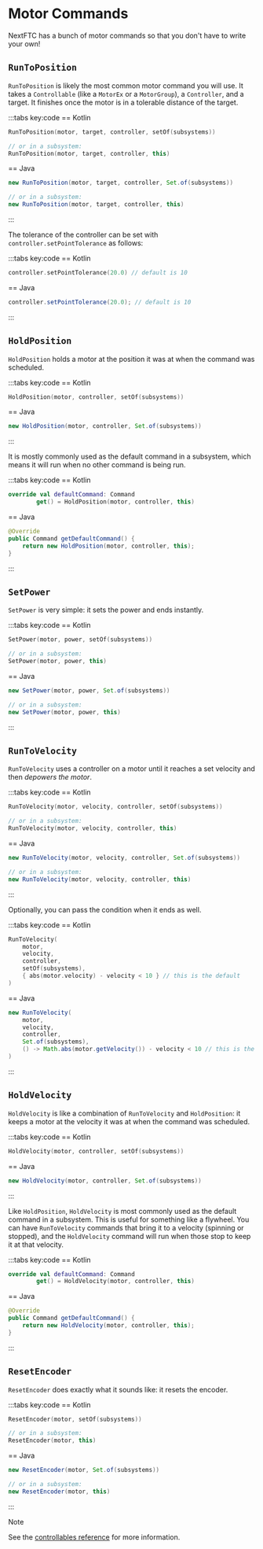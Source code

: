 # Motor Commands

NextFTC has a bunch of motor commands so that you don't have to write your own!

## `RunToPosition`

`RunToPosition` is likely the most common motor command you will use. It takes a `Controllable` (like a `MotorEx` or a `MotorGroup`), a `Controller`, and a target. It finishes once the motor is in a tolerable distance of the target.

:::tabs key:code
== Kotlin

```kotlin
RunToPosition(motor, target, controller, setOf(subsystems))

// or in a subsystem:
RunToPosition(motor, target, controller, this)
```

== Java

```java
new RunToPosition(motor, target, controller, Set.of(subsystems))

// or in a subsystem:
new RunToPosition(motor, target, controller, this)
```

:::

The tolerance of the controller can be set with `controller.setPointTolerance` as follows:

:::tabs key:code
== Kotlin

```kotlin
controller.setPointTolerance(20.0) // default is 10
```

== Java

```java
controller.setPointTolerance(20.0); // default is 10
```

:::

## `HoldPosition`

`HoldPosition` holds a motor at the position it was at when the command was scheduled.

:::tabs key:code
== Kotlin

```kotlin
HoldPosition(motor, controller, setOf(subsystems))
```

== Java

```java
new HoldPosition(motor, controller, Set.of(subsystems))
```

:::

It is mostly commonly used as the default command in a subsystem, which means it will run when no other command is being run.

:::tabs key:code
== Kotlin

```kotlin
override val defaultCommand: Command
        get() = HoldPosition(motor, controller, this)
```

== Java

```java
@Override
public Command getDefaultCommand() {
    return new HoldPosition(motor, controller, this);
}
```

:::

## `SetPower`

`SetPower` is very simple: it sets the power and ends instantly.

:::tabs key:code
== Kotlin

```kotlin
SetPower(motor, power, setOf(subsystems))

// or in a subsystem:
SetPower(motor, power, this)
```

== Java

```java
new SetPower(motor, power, Set.of(subsystems))

// or in a subsystem:
new SetPower(motor, power, this)
```

:::

## `RunToVelocity`

`RunToVelocity` uses a controller on a motor until it reaches a set velocity and then *depowers the motor*.

:::tabs key:code
== Kotlin

```kotlin
RunToVelocity(motor, velocity, controller, setOf(subsystems))

// or in a subsystem:
RunToVelocity(motor, velocity, controller, this)
```

== Java

```java
new RunToVelocity(motor, velocity, controller, Set.of(subsystems))

// or in a subsystem:
new RunToVelocity(motor, velocity, controller, this)
```

:::

Optionally, you can pass the condition when it ends as well.

:::tabs key:code
== Kotlin

```kotlin
RunToVelocity(
    motor,
    velocity,
    controller,
    setOf(subsystems),
    { abs(motor.velocity) - velocity < 10 } // this is the default
)
```

== Java

```java
new RunToVelocity(
    motor,
    velocity,
    controller,
    Set.of(subsystems),
    () -> Math.abs(motor.getVelocity()) - velocity < 10 // this is the default
)
```

:::

## `HoldVelocity`

`HoldVelocity` is like a combination of `RunToVelocity` and `HoldPosition`: it keeps a motor at the velocity it was at when the command was scheduled.


:::tabs key:code
== Kotlin

```kotlin
HoldVelocity(motor, controller, setOf(subsystems))
```

== Java

```java
new HoldVelocity(motor, controller, Set.of(subsystems))
```

:::

Like `HoldPosition`, `HoldVelocity` is most commonly used as the default command in a subsystem. This is useful for something like a flywheel. You can have `RunToVelocity` commands that bring it to a velocity (spinning or stopped), and the `HoldVelocity` command will run when those stop to keep it at that velocity.

:::tabs key:code
== Kotlin

```kotlin
override val defaultCommand: Command
        get() = HoldVelocity(motor, controller, this)
```

== Java

```java
@Override
public Command getDefaultCommand() {
    return new HoldVelocity(motor, controller, this);
}
```

:::

## `ResetEncoder`

`ResetEncoder` does exactly what it sounds like: it resets the encoder.

:::tabs key:code
== Kotlin

```kotlin
ResetEncoder(motor, setOf(subsystems))

// or in a subsystem:
ResetEncoder(motor, this)
```

== Java

```java
new ResetEncoder(motor, Set.of(subsystems))

// or in a subsystem:
new ResetEncoder(motor, this)
```

:::

> [!NOTE]
> See the [controllables reference](https://docs.rowanmcalpin.com/reference/ftc/com.rowanmcalpin.nextftc.ftc.hardware.controllables/) for more information.